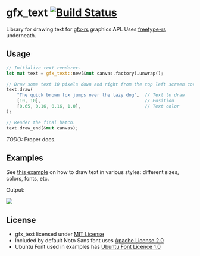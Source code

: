 # gfx_text [![Build Status](https://travis-ci.org/PistonDevelopers/gfx_text.png?branch=master)](https://travis-ci.org/PistonDevelopers/gfx_text)

Library for drawing text for [gfx-rs](https://github.com/gfx-rs/gfx-rs) graphics API. Uses [freetype-rs](https://github.com/PistonDevelopers/freetype-rs) underneath.

## Usage

```rust
// Initialize text renderer.
let mut text = gfx_text::new(&mut canvas.factory).unwrap();

// Draw some text 10 pixels down and right from the top left screen corner.
text.draw(
    "The quick brown fox jumps over the lazy dog",  // Text to draw
    [10, 10],                                       // Position
    [0.65, 0.16, 0.16, 1.0],                        // Text color
);

// Render the final batch.
text.draw_end(&mut canvas);
```

*TODO:* Proper docs.

## Examples

See [this example](./examples/styles.rs) on how to draw text in various styles: different sizes, colors, fonts, etc.

Output:

[![](https://raw.githubusercontent.com/PistonDevelopers/gfx_text/images/styles.png)](https://raw.githubusercontent.com/PistonDevelopers/gfx_text/images/styles.png)

## License

* gfx_text licensed under [MIT License](./LICENSE)
* Included by default Noto Sans font uses [Apache License 2.0](./assets/LICENSE.txt)
* Ubuntu Font used in examples has [Ubuntu Font Licence 1.0](./examples/assets/LICENSE.txt)

